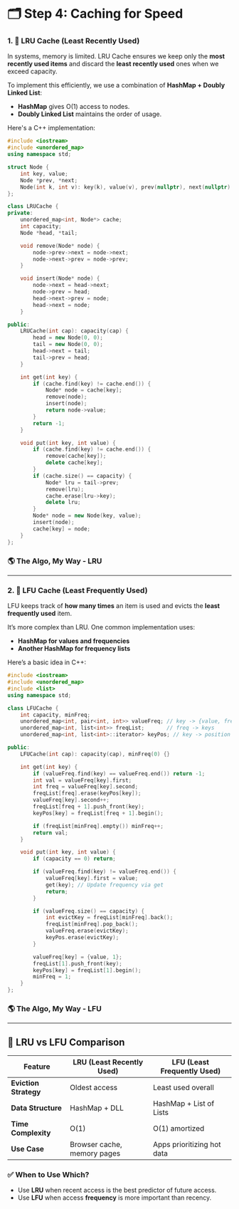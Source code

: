 
# 🗂️ Step 4: Caching for Speed

### 1. 🧠 LRU Cache (Least Recently Used)
In systems, memory is limited. LRU Cache ensures we keep only the **most recently used items** and discard the **least recently used** ones when we exceed capacity.

To implement this efficiently, we use a combination of **HashMap + Doubly Linked List**:
- **HashMap** gives O(1) access to nodes.
- **Doubly Linked List** maintains the order of usage.

Here's a C++ implementation:

```cpp
#include <iostream>
#include <unordered_map>
using namespace std;

struct Node {
    int key, value;
    Node *prev, *next;
    Node(int k, int v): key(k), value(v), prev(nullptr), next(nullptr) {}
};

class LRUCache {
private:
    unordered_map<int, Node*> cache;
    int capacity;
    Node *head, *tail;

    void remove(Node* node) {
        node->prev->next = node->next;
        node->next->prev = node->prev;
    }

    void insert(Node* node) {
        node->next = head->next;
        node->prev = head;
        head->next->prev = node;
        head->next = node;
    }

public:
    LRUCache(int cap): capacity(cap) {
        head = new Node(0, 0);
        tail = new Node(0, 0);
        head->next = tail;
        tail->prev = head;
    }

    int get(int key) {
        if (cache.find(key) != cache.end()) {
            Node* node = cache[key];
            remove(node);
            insert(node);
            return node->value;
        }
        return -1;
    }

    void put(int key, int value) {
        if (cache.find(key) != cache.end()) {
            remove(cache[key]);
            delete cache[key];
        }
        if (cache.size() == capacity) {
            Node* lru = tail->prev;
            remove(lru);
            cache.erase(lru->key);
            delete lru;
        }
        Node* node = new Node(key, value);
        insert(node);
        cache[key] = node;
    }
};
```

### 🌎 The Algo, My Way - LRU


---

### 2. 🧠 LFU Cache (Least Frequently Used)
LFU keeps track of **how many times** an item is used and evicts the **least frequently used** item.

It’s more complex than LRU. One common implementation uses:
- **HashMap for values and frequencies**
- **Another HashMap for frequency lists**

Here’s a basic idea in C++:

```cpp
#include <iostream>
#include <unordered_map>
#include <list>
using namespace std;

class LFUCache {
    int capacity, minFreq;
    unordered_map<int, pair<int, int>> valueFreq; // key -> {value, freq}
    unordered_map<int, list<int>> freqList;       // freq -> keys
    unordered_map<int, list<int>::iterator> keyPos; // key -> position in list

public:
    LFUCache(int cap): capacity(cap), minFreq(0) {}

    int get(int key) {
        if (valueFreq.find(key) == valueFreq.end()) return -1;
        int val = valueFreq[key].first;
        int freq = valueFreq[key].second;
        freqList[freq].erase(keyPos[key]);
        valueFreq[key].second++;
        freqList[freq + 1].push_front(key);
        keyPos[key] = freqList[freq + 1].begin();

        if (freqList[minFreq].empty()) minFreq++;
        return val;
    }

    void put(int key, int value) {
        if (capacity == 0) return;

        if (valueFreq.find(key) != valueFreq.end()) {
            valueFreq[key].first = value;
            get(key); // Update frequency via get
            return;
        }

        if (valueFreq.size() == capacity) {
            int evictKey = freqList[minFreq].back();
            freqList[minFreq].pop_back();
            valueFreq.erase(evictKey);
            keyPos.erase(evictKey);
        }

        valueFreq[key] = {value, 1};
        freqList[1].push_front(key);
        keyPos[key] = freqList[1].begin();
        minFreq = 1;
    }
};
```

### 🌎 The Algo, My Way - LFU


---

## 🔄 LRU vs LFU Comparison

| Feature              | LRU (Least Recently Used)  | LFU (Least Frequently Used) |
|---------------------|-----------------------------|------------------------------|
| **Eviction Strategy** | Oldest access              | Least used overall           |
| **Data Structure**   | HashMap + DLL               | HashMap + List of Lists      |
| **Time Complexity**  | O(1)                        | O(1) amortized                |
| **Use Case**         | Browser cache, memory pages | Apps prioritizing hot data   |

### ✅ When to Use Which?
- Use **LRU** when recent access is the best predictor of future access.
- Use **LFU** when access **frequency** is more important than recency.

